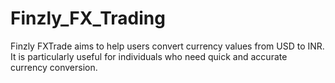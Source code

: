 # Finzly_FX_Trading
Finzly FXTrade aims to help users convert currency values from USD to INR. It is particularly useful for individuals who need quick and accurate currency conversion.
